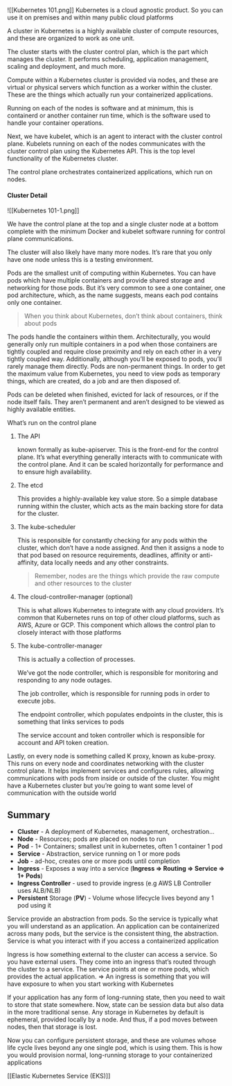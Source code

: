 ![[Kubernetes 101.png]]
Kubernetes is a cloud agnostic product. So you can use it on premises and within many public cloud platforms

A cluster in Kubernetes is a highly available cluster of compute resources, and these are organized to work as one unit.

The cluster starts with the cluster control plan, which is the part which manages the cluster. It performs scheduling, application management, scaling and deployment, and much more.

Compute within a Kubernetes cluster is provided via nodes, and these are virtual or physical servers which function as a worker within the cluster. These are the things which actually run your containerized applications.

Running on each of the nodes is software and at minimum, this is containerd or another container run time, which is the software used to handle your container operations.

Next, we have kubelet, which is an agent to interact with the cluster control plane. Kubelets running on each of the nodes communicates with the cluster control plan using the Kubernetes API. This is the top level functionality of the Kubernetes cluster.

The control plane orchestrates containerized applications, which run on nodes.

#### Cluster Detail
![[Kubernetes 101-1.png]]

We have the control plane at the top and a single cluster node at a bottom complete with the minimum Docker and kubelet software running for control plane communications.

The cluster will also likely have many more nodes. It’s rare that you only have one node unless this is a testing environment.

Pods are the smallest unit of computing within Kubernetes. You can have pods which have multiple containers and provide shared storage and networking for those pods. But it’s very common to see a one container, one pod architecture, which, as the name suggests, means each pod contains only one container.

> When you think about Kubernetes, don’t think about containers, think about pods

The pods handle the containers within them. Architecturally, you would generally only run multiple containers in a pod when those containers are tightly coupled and require close proximity and rely on each other in a very tightly coupled way. Additionally, although you’ll be exposed to pods, you’ll rarely manage them directly. Pods are non-permanent things. In order to get the maximum value from Kubernetes, you need to view pods as temporary things, which are created, do a job and are then disposed of.

Pods can be deleted when finished, evicted for lack of resources, or if the node itself fails. They aren’t permanent and aren’t designed to be viewed as highly available entities.

What’s run on the control plane

1. The API
    
    known formally as kube-apiserver. This is the front-end for the control plane. It’s what everything generally interacts with to communicate with the control plane. And it can be scaled horizontally for performance and to ensure high availability.
    
2. The etcd
    
    This provides a highly-available key value store. So a simple database running within the cluster, which acts as the main backing store for data for the cluster.
    
3. The kube-scheduler
    
    This is responsible for constantly checking for any pods within the cluster, which don’t have a node assigned. And then it assigns a node to that pod based on resource requirements, deadlines, affinity or anti-affinity, data locally needs and any other constraints.
    
    > Remember, nodes are the things which provide the raw compute and other resources to the cluster
    
4. The cloud-controller-manager (optional)
    
    This is what allows Kubernetes to integrate with any cloud providers. It’s common that Kubernetes runs on top of other cloud platforms, such as AWS, Azure or GCP. This component which allows the control plan to closely interact with those platforms
    
5. The kube-controller-manager
    
    This is actually a collection of processes.
    
    We’ve got the node controller, which is responsible for monitoring and responding to any node outages.
    
    The job controller, which is responsible for running pods in order to execute jobs.
    
    The endpoint controller, which populates endpoints in the cluster, this is something that links services to pods
    
    The service account and token controller which is responsible for account and API token creation.
    

Lastly, on every node is something called K proxy, known as kube-proxy. This runs on every node and coordinates networking with the cluster control plane. It helps implement services and configures rules, allowing communications with pods from inside or outside of the cluster. You might have a Kubernetes cluster but you’re going to want some level of communication with the outside world

## Summary
- **Cluster** - A deployment of Kubernetes, management, orchestration…
- **Node** - Resources; pods are placed on nodes to run
- **Pod** - 1+ Containers; smallest unit in kubernetes, often 1 container 1 pod
- **Service** - Abstraction, service running on 1 or more pods
- **Job** - ad-hoc, creates one or more pods until completion
- **Ingress** - Exposes a way into a service (**Ingress ⇒ Routing ⇒ Service ⇒ 1+ Pods**)
- **Ingress Controller** - used to provide ingress (e.g AWS LB Controller uses ALB/NLB)
- **Persistent** Storage (**PV**) - Volume whose lifecycle lives beyond any 1 pod using it

Service provide an abstraction from pods. So the service is typically what you will understand as an application. An application can be containerized across many pods, but the service is the consistent thing, the abstraction. Service is what you interact with if you access a containerized application

Ingress is how something external to the cluster can access a service. So you have external users. They come into an ingress that’s routed through the cluster to a service. The service points at one or more pods, which provides the actual application. ⇒ An ingress is something that you will have exposure to when you start working with Kubernetes

If your application has any form of long-running state, then you need to wait to store that state somewhere. Now, state can be session data but also data in the more traditional sense. Any storage in Kubernetes by default is ephemeral, provided locally by a node. And thus, if a pod moves between nodes, then that storage is lost.

Now you can configure persistent storage, and these are volumes whose life cycle lives beyond any one single pod, which is using them. This is how you would provision normal, long-running storage to your containerized applications

[[Elastic Kubernetes Service (EKS)]]